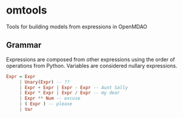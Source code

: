 # omtools

Tools for building models from expressions in OpenMDAO

## Grammar

Expressions are composed from other expressions using the order of
operations from Python.
Variables are considered nullary expressions.

```haskell
Expr = Expr
     | Unary(Expr) -- ??
     | Expr + Expr | Expr - Expr -- Aunt Sally
     | Expr * Expr | Expr / Expr -- my dear
     | Expr ** Num -- excuse
     | ( Expr ) -- please
     | Var
```
